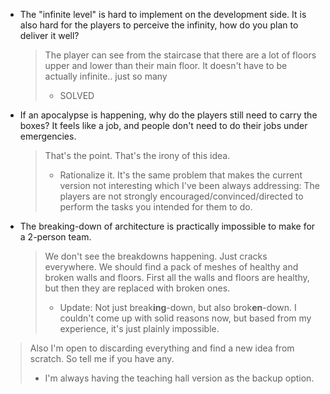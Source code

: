 - The "infinite level" is hard to implement on the development side.
	It is also hard for the players to perceive the infinity, how do you plan to deliver it well?

	> The player can see from the staircase that there are a lot of floors upper and lower than their main floor.
	> It doesn't have to be actually infinite.. just so many
	>
	> - SOLVED

- If an apocalypse is happening, why do the players still need to carry the boxes? It feels like a job, and people don't need to do their jobs under emergencies.

	> That's the point. That's the irony of this idea.
	>
	> - Rationalize it. It's the same problem that makes the current version not interesting which I've been always addressing: The players are not strongly encouraged/convinced/directed to perform the tasks you intended for them to do.

- The breaking-down of architecture is practically impossible to make for a 2-person team.

	> We don't see the breakdowns happening. Just cracks everywhere. We should find a pack of meshes of healthy and broken walls and floors. First all the walls and floors are healthy, but then they are replaced with broken ones.
	>
	> - Update: Not just break**ing**-down, but also brok**en**-down. I couldn't come up with solid reasons now, but based from my experience, it's just plainly impossible.

> Also I'm open to discarding everything and find a new idea from scratch. So tell me if you have any.
>	- I'm always having the teaching hall version as the backup option.
